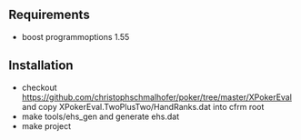 ## Requirements
* boost programmoptions 1.55

## Installation
* checkout https://github.com/christophschmalhofer/poker/tree/master/XPokerEval and copy 
XPokerEval.TwoPlusTwo/HandRanks.dat into cfrm root
* make tools/ehs_gen and generate ehs.dat
* make project
